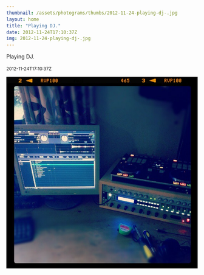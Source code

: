 ```yaml
---
thumbnail: /assets/photograms/thumbs/2012-11-24-playing-dj-.jpg
layout: home
title: "Playing DJ."
date: 2012-11-24T17:10:37Z
img: 2012-11-24-playing-dj-.jpg
---
```


Playing DJ.

<small>2012-11-24T17:10:37Z</small>

![Playing DJ.](/assets/photograms/original/2012-11-24-playing-dj-.jpg)
